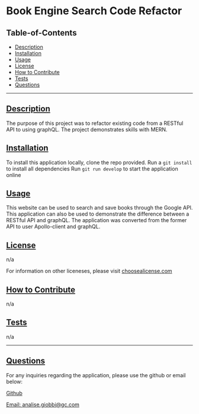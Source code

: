 
  # Book Engine Search Code Refactor

  

  ## Table-of-Contents
  - [Description](#description)
  - [Installation](#installation)
  - [Usage](#usage)
  - [License](#license)
  - [How to Contribute](#how-to-contribute)
  - [Tests](#tests)
  - [Questions](#questions)

  ---

  ## [Description](#table-of-contents)
  The purpose of this project was to refactor existing code from a RESTful API to using graphQL. The project demonstrates skills with MERN.


  ## [Installation](#table-of-contents)
  To install this application locally, clone the repo provided. 
  Run a `git install` to install all dependencies 
  Run `git run develop` to start the application online

  ## [Usage](#table-of-contents)
  This website can be used to search and save books through the Google API. This application can also be used to demonstrate the difference between a RESTful API and graphQL. The application was converted from the former API to user Apollo-client and graphQL.

  ## [License](#table-of-contents)
  n/a

  For information on other liceneses, please visit
  [choosealicense.com](https://choosealicense.com/)

  ## [How to Contribute](#table-of-contents)
  n/a

  ## [Tests](#table-of-contents)
   n/a

   ---
  ## [Questions](#table-of-contents)
  For any inquiries regarding the application, please use the github or email below: 

  [Github](http://github.com/analisegiobbi3)

  [Email: analise.giobbi@gc.com](mailto:analise.giobbi@gc.com)


